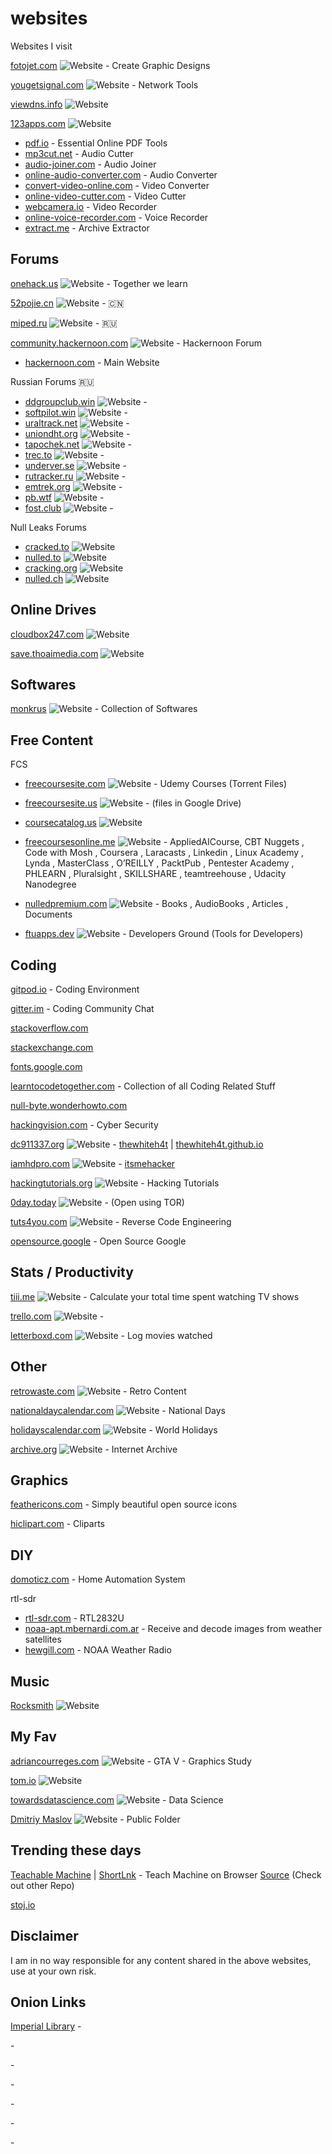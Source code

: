 # websites
 Websites I visit

[fotojet.com](https://www.fotojet.com/apps/) ![Website](https://img.shields.io/website?down_message=down&label=%20&up_message=up&url=https%3A%2F%2Fwww.fotojet.com%2Fapps) - Create Graphic Designs

[yougetsignal.com](https://www.yougetsignal.com/) ![Website](https://img.shields.io/website?down_message=down&label=%20&up_message=up&url=https%3A%2F%2Fwww.yougetsignal.com%2F) - Network Tools

[viewdns.info](https://viewdns.info/) ![Website](https://img.shields.io/website?label=%20&url=https%3A%2F%2Fviewdns.info)

[123apps.com](https://123apps.com/) ![Website](https://img.shields.io/website?down_message=down&label=%20&up_message=up&url=https%3A%2F%2F123apps.com%2F)
- [pdf.io](https://pdf.io/) - Essential Online PDF Tools
- [mp3cut.net](https://mp3cut.net/) - Audio Cutter
- [audio-joiner.com](https://audio-joiner.com/) - Audio Joiner
- [online-audio-converter.com](https://online-audio-converter.com/) - Audio Converter
- [convert-video-online.com](https://convert-video-online.com/) - Video Converter
- [online-video-cutter.com](https://online-video-cutter.com/) - Video Cutter 
- [webcamera.io](https://webcamera.io/) - Video Recorder
- [online-voice-recorder.com](https://online-voice-recorder.com/) - Voice Recorder
- [extract.me](https://extract.me/) - Archive Extractor


## Forums

[onehack.us](https://onehack.us/) ![Website](https://img.shields.io/website?down_message=down&label=%20&up_message=up&url=https%3A%2F%2Fonehack.us%2F) - Together we learn

[52pojie.cn](https://www.52pojie.cn/) ![Website](https://img.shields.io/website?down_message=down&label=%20&up_message=up&url=https%3A%2F%2Fwww.52pojie.cn) - 🇨🇳

[miped.ru](https://miped.ru/) ![Website](https://img.shields.io/website?down_message=down&label=%20&up_message=up&url=https%3A%2F%2Fmiped.ru%2F) - 🇷🇺

[community.hackernoon.com](https://community.hackernoon.com/) ![Website](https://img.shields.io/website?down_message=down&label=%20&up_message=up&url=https%3A%2F%2Fcommunity.hackernoon.com%2F) - Hackernoon Forum
- [hackernoon.com](https://hackernoon.com/) - Main Website

Russian Forums 🇷🇺
- [ddgroupclub.win](http://ddgroupclub.win/) ![Website](https://img.shields.io/website?label=%20&url=http%3A%2F%2Fddgroupclub.win) - 
- [softpilot.win](https://softpilot.win/) ![Website](https://img.shields.io/website?label=%20&url=https%3A%2F%2Fsoftpilot.win%2F) - 
- [uraltrack.net](http://uraltrack.net/) ![Website](https://img.shields.io/website?label=%20&url=http%3A%2F%2Furaltrack.net%2F) - 
- [uniondht.org](http://uniondht.org/) ![Website](https://img.shields.io/website?label=%20&url=http%3A%2F%2Funiondht.org%2F) - 
- [tapochek.net](http://tapochek.net/) ![Website](https://img.shields.io/website?label=%20&url=http%3A%2F%2Ftapochek.net) - 
- [trec.to](http://trec.to/) ![Website](https://img.shields.io/website?label=%20&url=http%3A%2F%2Ftrec.to%2F) - 
- [underver.se](https://underver.se/) ![Website](https://img.shields.io/website?label=%20&url=https%3A%2F%2Funderver.se%2F) - 
- [rutracker.ru](http://rutracker.ru/) ![Website](https://img.shields.io/website?label=%20&url=http%3A%2F%2Frutracker.ru) - 
- [emtrek.org](http://emtrek.org/) ![Website](https://img.shields.io/website?label=%20&url=http%3A%2F%2Femtrek.org) - 
- [pb.wtf](https://pb.wtf) ![Website](https://img.shields.io/website?label=%20&url=https%3A%2F%2Fpb.wtf) - 
- [fost.club](http://fost.club) ![Website](https://img.shields.io/website?label=%20&url=http%3A%2F%2Ffost.club) - 


Null Leaks Forums
- [cracked.to](https://cracked.to/) ![Website](https://img.shields.io/website?down_message=down&label=%20&up_message=up&url=https%3A%2F%2Fcracked.to%2F)
- [nulled.to](https://www.nulled.to) ![Website](https://img.shields.io/website?down_message=down&label=%20&style=plastic&up_message=up&url=https%3A%2F%2Fwww.nulled.to)
- [cracking.org](https://cracking.org/) ![Website](https://img.shields.io/website?down_message=down&label=%20&style=plastic&up_message=up&url=https%3A%2F%2Fcracking.org)
- [nulled.ch](https://www.nulled.ch/) ![Website](https://img.shields.io/website?down_message=down&label=%20&style=plastic&up_message=up&url=https%3A%2F%2Fwww.nulled.ch)








## Online Drives

[cloudbox247.com](https://www.cloudbox247.com/) ![Website](https://img.shields.io/website?down_message=down&label=%20&style=plastic&up_message=up&url=https%3A%2F%2Fwww.cloudbox247.com%2F)

[save.thoaimedia.com](https://save.thoaimedia.com/index.php?error=Cannot+login%3A+%5B-8%5D+The+upload+target+URL+you+are+trying+to+access+has+expired.+Please+request+a+fresh+one.) ![Website](https://img.shields.io/website?down_message=down&label=%20&style=plastic&up_message=up&url=https%3A%2F%2Fsave.thoaimedia.com)


## Softwares

[monkrus](http://monkrus.ws/) ![Website](https://img.shields.io/website?down_message=down&label=%20&style=plastic&up_message=up&url=http%3A%2F%2Fw13.monkrus.ws%2F) - Collection of Softwares


## Free Content

FCS
- [freecoursesite.com](http://freecoursesite.com/) ![Website](https://img.shields.io/website?down_message=down&label=%20&style=plastic&up_message=up&url=http%3A%2F%2Ffreecoursesite.com) - Udemy Courses (Torrent Files)

- [freecoursesite.us](https://freecoursesite.us/) ![Website](https://img.shields.io/website?down_message=down&label=%20&style=plastic&up_message=up&url=https%3A%2F%2Ffreecoursesite.us%2F) - (files in Google Drive)

- [coursecatalog.us](https://coursecatalog.us/) ![Website](https://img.shields.io/website?down_message=down&label=%20&style=plastic&up_message=up&url=https%3A%2F%2Fcoursecatalog.us%2F)

- [freecoursesonline.me](https://www.freecoursesonline.me/) ![Website](https://img.shields.io/website?down_message=down&label=%20&style=plastic&up_message=up&url=https%3A%2F%2Fwww.freecoursesonline.me%2F) - AppliedAICourse, CBT Nuggets
, Code with Mosh
, Coursera
, Laracasts
, Linkedin
, Linux Academy
, Lynda
, MasterClass
, O’REILLY
, PacktPub
, Pentester Academy
, PHLEARN
, Pluralsight
, SKILLSHARE
, teamtreehouse
, Udacity Nanodegree

- [nulledpremium.com](https://nulledpremium.com/) ![Website](https://img.shields.io/website?down_message=down&label=%20&style=plastic&up_message=up&url=https%3A%2F%2Fnulledpremium.com%2F) - Books
, AudioBooks
, Articles
, Documents

- [ftuapps.dev](https://ftuapps.dev/) ![Website](https://img.shields.io/website?down_message=down&label=%20&style=plastic&up_message=up&url=https%3A%2F%2Fftuapps.dev%2F) - Developers Ground (Tools for Developers)


## Coding

[gitpod.io](https://gitpod.io/) - Coding Environment

[gitter.im](https://gitter.im/) - Coding Community Chat

[stackoverflow.com](https://stackoverflow.com/)

[stackexchange.com](https://stackexchange.com/sites)

[fonts.google.com](https://fonts.google.com/)

[learntocodetogether.com](https://learntocodetogether.com/) - Collection of all Coding Related Stuff

[null-byte.wonderhowto.com](https://null-byte.wonderhowto.com/)

[hackingvision.com](https://hackingvision.com/) - Cyber Security

[dc911337.org](https://dc911337.org/) ![Website](https://img.shields.io/website?down_message=down&label=%20&style=plastic&up_message=up&url=https%3A%2F%2Fdc911337.org) - [thewhiteh4t](https://github.com/thewhiteh4t?tab=repositories) | [thewhiteh4t.github.io](https://thewhiteh4t.github.io/)

[iamhdpro.com](https://www.iamhdpro.com/) ![Website](https://img.shields.io/website?down_message=down&label=%20&style=plastic&up_message=up&url=https%3A%2F%2Fwww.iamhdpro.com) - [itsmehacker](https://github.com/itsmehacker?tab=repositories)

[hackingtutorials.org](https://www.hackingtutorials.org/) ![Website](https://img.shields.io/website?down_message=down&label=%20&style=plastic&up_message=up&url=https%3A%2F%2Fwww.hackingtutorials.org%2F) - Hacking Tutorials

[0day.today](https://0day.today/) ![Website](https://img.shields.io/website?down_message=down&label=%20&style=plastic&up_message=up&url=https%3A%2F%2F0day.today%2F) - (Open using TOR)

[tuts4you.com](https://tuts4you.com/) ![Website](https://img.shields.io/website?down_message=down&label=%20&style=plastic&up_message=up&url=https%3A%2F%2Ftuts4you.com) - Reverse Code Engineering

[opensource.google](https://opensource.google/) - Open Source Google

## Stats / Productivity

[tiii.me](https://tiii.me/) ![Website](https://img.shields.io/website?label=%20&style=flat-square&url=https%3A%2F%2Ftiii.me%2F) - Calculate your total time spent watching TV shows

[trello.com](https://trello.com/) ![Website](https://img.shields.io/website?label=%20&style=flat-square&url=https%3A%2F%2Ftrello.com) - 

[letterboxd.com](https://letterboxd.com/) ![Website](https://img.shields.io/website?label=%20&style=flat-square&url=https%3A%2F%2Fletterboxd.com) - Log movies watched

## Other

[retrowaste.com](https://www.retrowaste.com/) ![Website](https://img.shields.io/website?label=%20&url=https%3A%2F%2Fwww.retrowaste.com) - Retro Content

[nationaldaycalendar.com](https://nationaldaycalendar.com/) ![Website](https://img.shields.io/website?label=%20&url=https%3A%2F%2Fnationaldaycalendar.com) - National Days

[holidayscalendar.com](http://www.holidayscalendar.com/) ![Website](https://img.shields.io/website?label=%20&url=http%3A%2F%2Fwww.holidayscalendar.com) - World Holidays

[archive.org](https://archive.org/) ![Website](https://img.shields.io/website?label=%20&url=https%3A%2F%2Farchive.org%2F) - Internet Archive

## Graphics

[feathericons.com](https://feathericons.com/) - Simply beautiful open source icons

[hiclipart.com](https://www.hiclipart.com/) - Cliparts

## DIY

[domoticz.com](https://www.domoticz.com/) - Home Automation System

rtl-sdr
- [rtl-sdr.com](https://www.rtl-sdr.com/) - RTL2832U
- [noaa-apt.mbernardi.com.ar](https://noaa-apt.mbernardi.com.ar/) - Receive and decode images from weather satellites
- [hewgill.com](https://hewgill.com/nwr/) - NOAA Weather Radio

## Music

[Rocksmith](http://ignition.customsforge.com/) ![Website](https://img.shields.io/website?down_message=down&label=%20&style=plastic&up_message=up&url=http%3A%2F%2Fignition.customsforge.com%2F)


## My Fav

[adriancourreges.com](http://www.adriancourreges.com/) ![Website](https://img.shields.io/website?down_message=down&label=%20&style=plastic&up_message=up&url=http%3A%2F%2Fwww.adriancourreges.com) - GTA V - Graphics Study

[tom.io](https://tom.io/) ![Website](https://img.shields.io/website?down_message=down&label=%20&style=plastic&up_message=up&url=https%3A%2F%2Ftom.io%2F)

[towardsdatascience.com](https://towardsdatascience.com/) ![Website](https://img.shields.io/website?down_message=down&label=%20&style=plastic&up_message=up&url=https%3A%2F%2Ftowardsdatascience.com) - Data Science

[Dmitriy Maslov](http://hcmaslov.d-real.sci-nnov.ru/) ![Website](https://img.shields.io/website?down_message=down&label=%20&style=plastic&up_message=up&url=http%3A%2F%2Fhcmaslov.d-real.sci-nnov.ru) - Public Folder

## Trending these days

[Teachable Machine](https://teachablemachine.withgoogle.com/) | [ShortLnk](https://g.co/teachablemachine) - Teach Machine on Browser [Source](https://github.com/googlecreativelab/teachablemachine-community) (Check out other Repo)


[stoj.io](http://stoj.io/)




## Disclaimer

I am in no way responsible for any content shared in the above websites, use at your own risk.



## Onion Links

[Imperial Library](http://xfmro77i3lixucja.onion/) - 

[]() - 

[]() - 

[]() - 

[]() - 

[]() - 

[]() - 